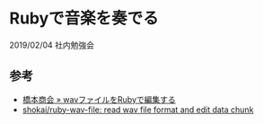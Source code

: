 # Rubyで音楽を奏でる
2019/02/04 社内勉強会

## 参考
* [橋本商会 » wavファイルをRubyで編集する](http://shokai.org/blog/archives/5408)
* [shokai/ruby\-wav\-file: read wav file format and edit data chunk](https://github.com/shokai/ruby-wav-file)
